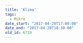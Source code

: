 ```yaml
---
title: 'Klima'
tags:
  - Mikro
date_start: "2017-04-20T17:00:00"
date_end: "2017-04-20T18:30:00"
old_id: 6719
---
```

